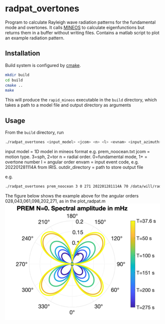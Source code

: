 # radpat_overtones

Program to calculate Rayleigh wave radiation patterns for the fundamental mode and overtones.
It calls [MINEOS](https://github.com/geodynamics/mineos) to calculate eigenfunctions but returns them in a buffer without writing files.
Contains a matlab script to plot an example radiation pattern.

## Installation

Build system is configured by [cmake](https://cmake.org/).

```bash
mkdir build
cd build
cmake ..
make
```

This will produce the `rapid_mineos` executable in the `build` directory, which takes a path to a model file and output directory as arguments

## Usage

From the `build` directory, run

```bash
./radpat_overtones <input_model> <jcom> <n> <l> <evnam> <input_azimuth> <output_directory>
```
input model = 1D model in mineos format e.g. prem_noocean.txt
jcom = motion type. 3=sph, 2=tor
n = radial order. 0=fundamental mode, 1+ = overtone number
l = angular order
envam = input event code, e.g. 202201281114A from IRIS.
outdir_directory = path to store output file

e.g.
```bash
./radpat_overtones prem_noocean 3 0 271 202201281114A 70 /data/will/rad_pat/
```

The figure below shows the example above for the angular orders 028,043,061,098,202,271, as in the plot_radpat.m
![](example_figure.png)
